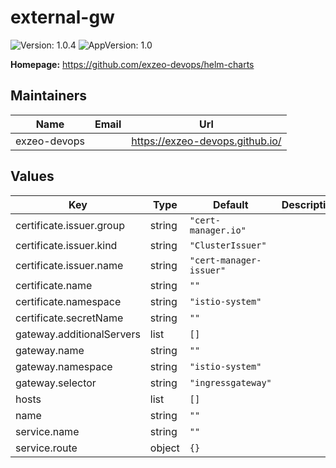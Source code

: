 # external-gw

![Version: 1.0.4](https://img.shields.io/badge/Version-1.0.4-informational?style=flat-square) ![AppVersion: 1.0](https://img.shields.io/badge/AppVersion-1.0-informational?style=flat-square)

**Homepage:** <https://github.com/exzeo-devops/helm-charts>

## Maintainers

| Name | Email | Url |
| ---- | ------ | --- |
| exzeo-devops |  | <https://exzeo-devops.github.io/> |

## Values

| Key | Type | Default | Description |
|-----|------|---------|-------------|
| certificate.issuer.group | string | `"cert-manager.io"` |  |
| certificate.issuer.kind | string | `"ClusterIssuer"` |  |
| certificate.issuer.name | string | `"cert-manager-issuer"` |  |
| certificate.name | string | `""` |  |
| certificate.namespace | string | `"istio-system"` |  |
| certificate.secretName | string | `""` |  |
| gateway.additionalServers | list | `[]` |  |
| gateway.name | string | `""` |  |
| gateway.namespace | string | `"istio-system"` |  |
| gateway.selector | string | `"ingressgateway"` |  |
| hosts | list | `[]` |  |
| name | string | `""` |  |
| service.name | string | `""` |  |
| service.route | object | `{}` |  |

